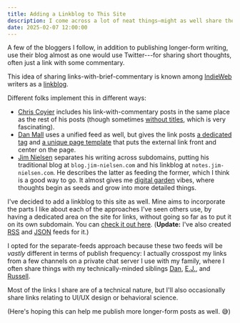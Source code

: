 ```yaml
---
title: Adding a Linkblog to This Site
description: I come across a lot of neat things—might as well share them here.
date: 2025-02-07 12:00:00
---
```


A few of the bloggers I follow, in addition to publishing longer-form writing,
use their blog almost as one would use Twitter---for sharing short thoughts,
often just a link with some commentary.

This idea of sharing links-with-brief-commentary is known among
[IndieWeb](https://indieweb.org/) writers as a
[linkblog](https://en.wikipedia.org/wiki/Linklog).

Different folks implement this in different ways:

* [Chris Coyier](https://chriscoyier.net/) includes his link-with-commentary
  posts in the same place as the rest of his posts (though sometimes
  [without titles](https://chriscoyier.net/2024/03/03/11148/), which is very
  fascinating).
* [Dan Mall](https://danmall.com/) uses a unified feed as well, but gives the
  link posts [a dedicated tag](https://danmall.com/topics/link/) and
  [a unique page template](https://danmall.com/posts/links/choose-to-be-bad/)
  that puts the external link front and center on the page.
* [Jim Nielsen](https://www.jim-nielsen.com/) separates his writing across
  subdomains, putting his traditional blog at `blog.jim-nielsen.com` and his
  linkblog at `notes.jim-nielsen.com`. He describes the latter as feeding the
  former, which I think is a good way to go. It almost gives me
  [digital garden](https://maggieappleton.com/garden-history) vibes, where
  thoughts begin as seeds and grow into more detailed things.

I've decided to add a linkblog to this site as well. Mine aims to incorporate
the parts I like about each of the approaches I've seen others use, by having a
dedicated area on the site for links, without going so far as to put it on its
own subdomain. You can [check it out here](/links/1). (**Update:** I've also
created [RSS](/feeds/links.xml) and [JSON](/feeds/links.json) feeds for it.)

I opted for the separate-feeds approach because these two feeds will be _vastly_
different in terms of publish frequency: I actually crosspost my links from a
few channels on a private chat server I use with my family, where I often share
things with my technically-minded siblings [Dan](https://danmercer.net/),
[E.J.](https://mercer.dev), and
[Russell](https://www.linkedin.com/in/russell-mercer/).

Most of the links I share are of a technical nature, but I'll also occasionally
share links relating to UI/UX design or behavioral science.

(Here's hoping this can help me publish more longer-form posts as well. 😅)
